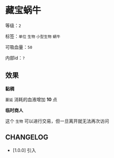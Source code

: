 # 藏宝蜗牛

等级：`2`

标签：`单位` `生物` `小型生物` `蜗牛`

可吸血量：`50`

内部id：`?`

## 效果

**黏稠**

`蔓延` 消耗的血液增加 **10** 点

**临时商人**

这个 `生物` 可以进行交易，但一旦离开就无法再次访问

## CHANGELOG

- [1.0.0] 引入
